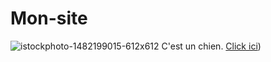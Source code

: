 # Mon-site
![istockphoto-1482199015-612x612](https://github.com/user-attachments/assets/e28f35f5-9454-4add-8fd3-e5b636bf41d3)
C'est un chien.
[Click ici](https://fr.wikipedia.org/wiki/Chien))
